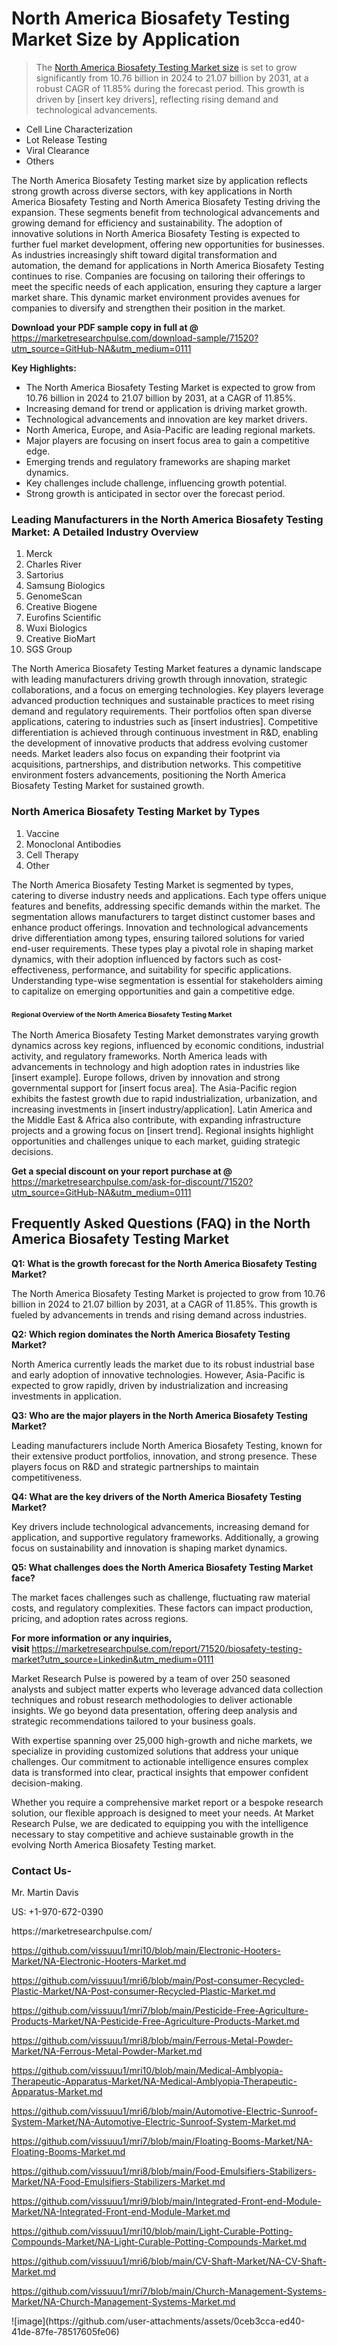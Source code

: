 <h1>North America Biosafety Testing Market&nbsp;Size by Application</h1><blockquote><p>The <a href="https://marketresearchpulse.com/download-sample/71520?utm_source=GitHub-NA&amp;utm_medium=0111">North America Biosafety Testing Market size</a> is set to grow significantly from 10.76 billion in 2024 to 21.07 billion by 2031, at a robust CAGR of 11.85% during the forecast period. This growth is driven by [insert key drivers], reflecting rising demand and technological advancements.</p></blockquote><ul><li>Cell Line Characterization<li> Lot Release Testing<li> Viral Clearance<li> Others</li></ul><p>The North America Biosafety Testing market size by application reflects strong growth across diverse sectors, with key applications in North America Biosafety Testing and North America Biosafety Testing driving the expansion. These segments benefit from technological advancements and growing demand for efficiency and sustainability. The adoption of innovative solutions in North America Biosafety Testing is expected to further fuel market development, offering new opportunities for businesses. As industries increasingly shift toward digital transformation and automation, the demand for applications in North America Biosafety Testing continues to rise. Companies are focusing on tailoring their offerings to meet the specific needs of each application, ensuring they capture a larger market share. This dynamic market environment provides avenues for companies to diversify and strengthen their position in the market.</p><p><strong>Download your PDF sample copy in full at @ </strong><a href="https://marketresearchpulse.com/download-sample/71520?utm_source=GitHub-NA&amp;utm_medium=0111">https://marketresearchpulse.com/download-sample/71520?utm_source=GitHub-NA&amp;utm_medium=0111</a></p><p><strong>Key Highlights: </strong></p><ul><li>The North America Biosafety Testing Market is expected to grow from 10.76 billion in 2024 to 21.07 billion by 2031, at a CAGR of 11.85%.</li><li>Increasing demand for trend or application is driving market growth.</li><li>Technological advancements and innovation are key market drivers.</li><li>North America, Europe, and Asia-Pacific are leading regional markets.</li><li>Major players are focusing on insert focus area to gain a competitive edge.</li><li>Emerging trends and regulatory frameworks are shaping market dynamics.</li><li>Key challenges include challenge, influencing growth potential.</li><li>Strong growth is anticipated in sector over the forecast period.</li></ul><h3>Leading Manufacturers in the North America Biosafety Testing Market: A Detailed Industry Overview</h3><ol><li>Merck</li><li>Charles River</li><li>Sartorius</li><li>Samsung Biologics</li><li>GenomeScan</li><li>Creative Biogene</li><li>Eurofins Scientific</li><li>Wuxi Biologics</li><li>Creative BioMart</li><li>SGS Group</li></ol><div class="flex max-w-full flex-col flex-grow"><div class="min-h-8 text-message flex w-full flex-col items-end gap-2 whitespace-normal break-words [.text-message+&amp;]:mt-5" dir="auto" data-message-author-role="assistant" data-message-id="fd8432e4-4910-450d-b182-61b7bfb0a01f" data-message-model-slug="gpt-4o"><div class="flex w-full flex-col gap-1 empty:hidden first:pt-[3px]"><div class="markdown prose w-full break-words dark:prose-invert light"><p>The North America Biosafety Testing Market features a dynamic landscape with leading manufacturers driving growth through innovation, strategic collaborations, and a focus on emerging technologies. Key players leverage advanced production techniques and sustainable practices to meet rising demand and regulatory requirements. Their portfolios often span diverse applications, catering to industries such as [insert industries]. Competitive differentiation is achieved through continuous investment in R&amp;D, enabling the development of innovative products that address evolving customer needs. Market leaders also focus on expanding their footprint via acquisitions, partnerships, and distribution networks. This competitive environment fosters advancements, positioning the North America Biosafety Testing Market for sustained growth.</p></div></div></div></div><h3>North America Biosafety Testing Market by Types</h3><ol><li>Vaccine<li> Monoclonal Antibodies<li> Cell Therapy<li> Other</li></ol><div class="flex max-w-full flex-col flex-grow"><div class="min-h-8 text-message flex w-full flex-col items-end gap-2 whitespace-normal break-words [.text-message+&amp;]:mt-5" dir="auto" data-message-author-role="assistant" data-message-id="084470be-0bb7-4664-bddf-5156b4f41249" data-message-model-slug="gpt-4o-mini"><div class="flex w-full flex-col gap-1 empty:hidden first:pt-[3px]"><div class="markdown prose w-full break-words dark:prose-invert light"><p>The North America Biosafety Testing Market is segmented by types, catering to diverse industry needs and applications. Each type offers unique features and benefits, addressing specific demands within the market. The segmentation allows manufacturers to target distinct customer bases and enhance product offerings. Innovation and technological advancements drive differentiation among types, ensuring tailored solutions for varied end-user requirements. These types play a pivotal role in shaping market dynamics, with their adoption influenced by factors such as cost-effectiveness, performance, and suitability for specific applications. Understanding type-wise segmentation is essential for stakeholders aiming to capitalize on emerging opportunities and gain a competitive edge.</p></div></div></div></div><h3><span style="font-size: 11px;">Regional Overview of the North America Biosafety Testing Market</span></h3><div class="flex max-w-full flex-col flex-grow"><div class="min-h-8 text-message flex w-full flex-col items-end gap-2 whitespace-normal break-words [.text-message+&amp;]:mt-5" dir="auto" data-message-author-role="assistant" data-message-id="e9038762-ce64-4e30-91c9-9bd413514231" data-message-model-slug="gpt-4o-mini"><div class="flex w-full flex-col gap-1 empty:hidden first:pt-[3px]"><div class="markdown prose w-full break-words dark:prose-invert light"><p>The North America Biosafety Testing Market demonstrates varying growth dynamics across key regions, influenced by economic conditions, industrial activity, and regulatory frameworks. North America leads with advancements in technology and high adoption rates in industries like [insert example]. Europe follows, driven by innovation and strong governmental support for [insert focus area]. The Asia-Pacific region exhibits the fastest growth due to rapid industrialization, urbanization, and increasing investments in [insert industry/application]. Latin America and the Middle East &amp; Africa also contribute, with expanding infrastructure projects and a growing focus on [insert trend]. Regional insights highlight opportunities and challenges unique to each market, guiding strategic decisions.</p></div></div></div></div><p><strong>Get a special discount on your report purchase at @ </strong><a href="https://marketresearchpulse.com/ask-for-discount/71520?utm_source=GitHub-NA&amp;utm_medium=0111">https://marketresearchpulse.com/ask-for-discount/71520?utm_source=GitHub-NA&amp;utm_medium=0111</a></p><h2>Frequently Asked Questions (FAQ) in the North America Biosafety Testing Market</h2><p><strong>Q1: What is the growth forecast for the North America Biosafety Testing Market?</strong></p><p>The North America Biosafety Testing Market is projected to grow from 10.76 billion in 2024 to 21.07 billion by 2031, at a CAGR of 11.85%. This growth is fueled by advancements in trends and rising demand across industries.</p><p><strong>Q2: Which region dominates the North America Biosafety Testing Market?</strong></p><p>North America currently leads the market due to its robust industrial base and early adoption of innovative technologies. However, Asia-Pacific is expected to grow rapidly, driven by industrialization and increasing investments in application.</p><p><strong>Q3: Who are the major players in the North America Biosafety Testing Market?</strong></p><p>Leading manufacturers include North America Biosafety Testing, known for their extensive product portfolios, innovation, and strong presence. These players focus on R&amp;D and strategic partnerships to maintain competitiveness.</p><p><strong>Q4: What are the key drivers of the North America Biosafety Testing Market?</strong></p><p>Key drivers include technological advancements, increasing demand for application, and supportive regulatory frameworks. Additionally, a growing focus on sustainability and innovation is shaping market dynamics.</p><p><strong>Q5: What challenges does the North America Biosafety Testing Market face?</strong></p><p>The market faces challenges such as challenge, fluctuating raw material costs, and regulatory complexities. These factors can impact production, pricing, and adoption rates across regions.</p><p><strong>For more information or any inquiries, visit&nbsp;</strong><a href="https://marketresearchpulse.com/report/71520/biosafety-testing-market?utm_source=Linkedin&utm_medium=0111">https://marketresearchpulse.com/report/71520/biosafety-testing-market?utm_source=Linkedin&utm_medium=0111</a></p><p>Market Research Pulse is powered by a team of over 250 seasoned analysts and subject matter experts who leverage advanced data collection techniques and robust research methodologies to deliver actionable insights. We go beyond data presentation, offering deep analysis and strategic recommendations tailored to your business goals.</p><p>With expertise spanning over 25,000 high-growth and niche markets, we specialize in providing customized solutions that address your unique challenges. Our commitment to actionable intelligence ensures complex data is transformed into clear, practical insights that empower confident decision-making.</p><p>Whether you require a comprehensive market report or a bespoke research solution, our flexible approach is designed to meet your needs. At Market Research Pulse, we are dedicated to equipping you with the intelligence necessary to stay competitive and achieve sustainable growth in the evolving North America Biosafety Testing market.</p><h3><strong>Contact Us-</strong></h3><p>Mr. Martin Davis</p><p>US: +1-970-672-0390</p><p>https://marketresearchpulse.com/</p><p><a href="https://github.com/vissuuu1/mri10/blob/main/Electronic-Hooters-Market/NA-Electronic-Hooters-Market.md">https://github.com/vissuuu1/mri10/blob/main/Electronic-Hooters-Market/NA-Electronic-Hooters-Market.md</a></p><p><a href="https://github.com/vissuuu1/mri6/blob/main/Post-consumer-Recycled-Plastic-Market/NA-Post-consumer-Recycled-Plastic-Market.md">https://github.com/vissuuu1/mri6/blob/main/Post-consumer-Recycled-Plastic-Market/NA-Post-consumer-Recycled-Plastic-Market.md</a></p><p><a href="https://github.com/vissuuu1/mri7/blob/main/Pesticide-Free-Agriculture-Products-Market/NA-Pesticide-Free-Agriculture-Products-Market.md">https://github.com/vissuuu1/mri7/blob/main/Pesticide-Free-Agriculture-Products-Market/NA-Pesticide-Free-Agriculture-Products-Market.md</a></p><p><a href="https://github.com/vissuuu1/mri8/blob/main/Ferrous-Metal-Powder-Market/NA-Ferrous-Metal-Powder-Market.md">https://github.com/vissuuu1/mri8/blob/main/Ferrous-Metal-Powder-Market/NA-Ferrous-Metal-Powder-Market.md</a></p><p><a href="https://github.com/vissuuu1/mri10/blob/main/Medical-Amblyopia-Therapeutic-Apparatus-Market/NA-Medical-Amblyopia-Therapeutic-Apparatus-Market.md">https://github.com/vissuuu1/mri10/blob/main/Medical-Amblyopia-Therapeutic-Apparatus-Market/NA-Medical-Amblyopia-Therapeutic-Apparatus-Market.md</a></p><p><a href="https://github.com/vissuuu1/mri6/blob/main/Automotive-Electric-Sunroof-System-Market/NA-Automotive-Electric-Sunroof-System-Market.md">https://github.com/vissuuu1/mri6/blob/main/Automotive-Electric-Sunroof-System-Market/NA-Automotive-Electric-Sunroof-System-Market.md</a></p><p><a href="https://github.com/vissuuu1/mri7/blob/main/Floating-Booms-Market/NA-Floating-Booms-Market.md">https://github.com/vissuuu1/mri7/blob/main/Floating-Booms-Market/NA-Floating-Booms-Market.md</a></p><p><a href="https://github.com/vissuuu1/mri8/blob/main/Food-Emulsifiers-Stabilizers-Market/NA-Food-Emulsifiers-Stabilizers-Market.md">https://github.com/vissuuu1/mri8/blob/main/Food-Emulsifiers-Stabilizers-Market/NA-Food-Emulsifiers-Stabilizers-Market.md</a></p><p><a href="https://github.com/vissuuu1/mri9/blob/main/Integrated-Front-end-Module-Market/NA-Integrated-Front-end-Module-Market.md">https://github.com/vissuuu1/mri9/blob/main/Integrated-Front-end-Module-Market/NA-Integrated-Front-end-Module-Market.md</a></p><p><a href="https://github.com/vissuuu1/mri10/blob/main/Light-Curable-Potting-Compounds-Market/NA-Light-Curable-Potting-Compounds-Market.md">https://github.com/vissuuu1/mri10/blob/main/Light-Curable-Potting-Compounds-Market/NA-Light-Curable-Potting-Compounds-Market.md</a></p><p><a href="https://github.com/vissuuu1/mri6/blob/main/CV-Shaft-Market/NA-CV-Shaft-Market.md">https://github.com/vissuuu1/mri6/blob/main/CV-Shaft-Market/NA-CV-Shaft-Market.md</a></p><p><a href="https://github.com/vissuuu1/mri7/blob/main/Church-Management-Systems-Market/NA-Church-Management-Systems-Market.md">https://github.com/vissuuu1/mri7/blob/main/Church-Management-Systems-Market/NA-Church-Management-Systems-Market.md</a></p>
![image](https://github.com/user-attachments/assets/0ceb3cca-ed40-41de-87fe-78517605fe06)
